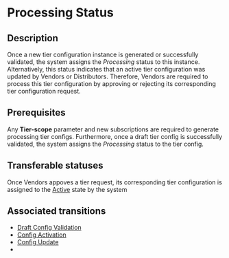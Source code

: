 # Processing Status
## Description
Once a new tier configuration instance is generated or successfully validated, the system assigns the *Processing* status to this instance. Alternatively, this status indicates that an active tier configuration was updated by Vendors or Distributors. Therefore, Vendors are required to process this tier configuration by approving or rejecting its corresponding tier configuration request.

## Prerequisites
Any **Tier-scope** parameter and new subscriptions are required to generate processing tier configs.
Furthermore, once a draft tier config is successfully validated, the system assigns the *Processing* status to the tier config.
## Transferable statuses
Once Vendors appoves a tier request, its corresponding tier configuration is assigned to the [Active](s-c-active.html) state by the system
## Associated transitions
* [Draft Config Validation](t-3-draft-processing.html)
* [Config Activation](t-5-pro-active.html)
* [Config Update](t-6-act-processing.html)
* 
